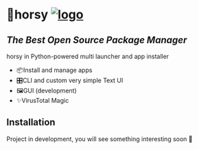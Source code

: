 # 🎠horsy [![logo](https://raw.githubusercontent.com/BarsTiger/horsy/master/img/horsy32x32.png)](https://horsy.ml/)
## _The Best Open Source Package Manager_

horsy in Python-powered multi launcher and app installer

- 📦Install and manage apps
- 🎛️CLI and custom very simple Text UI
- 🖼️GUI (development)
- ✨VirusTotal Magic
## Installation
Project in development, you will see something interesting soon 🤖